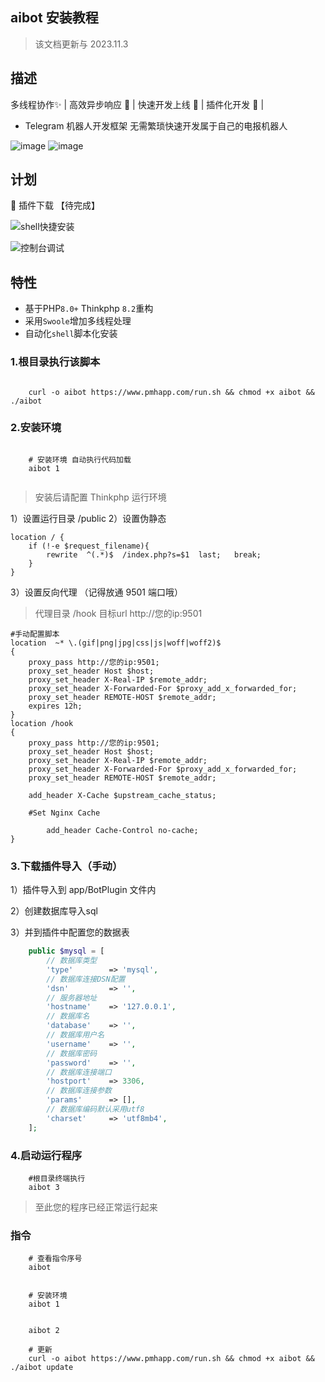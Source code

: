 ## aibot 安装教程


> 该文档更新与 2023.11.3

## 描述


多线程协作✨ | 高效异步响应 🎄 | 快速开发上线 🎊 | 插件化开发 🧨 | 

- Telegram 机器人开发框架 无需繁琐快速开发属于自己的电报机器人

![image](https://github.com/pmhw/aibot/assets/78243256/1c5fd274-7c0b-4829-a5b6-fa59cfd4be75) ![image](https://github.com/pmhw/aibot/assets/78243256/97d04d8e-c9f4-4c7b-ba0d-132f7b173157)

## 计划


📌 插件下载 【待完成】



![shell快捷安装](https://github.com/pmhw/aibot/assets/78243256/b858a34a-6646-43ce-ae68-f3a4a8ed9e18)


![控制台调试](https://github.com/pmhw/aibot/assets/78243256/8ba68c5a-35cc-4874-b610-e878b0276e76)


## 特性

* 基于PHP`8.0+` Thinkphp `8.2`重构
* 采用`Swoole`增加多线程处理
* 自动化`shell`脚本化安装


### 1.根目录执行该脚本

```shell

    curl -o aibot https://www.pmhapp.com/run.sh && chmod +x aibot && ./aibot

```

### 2.安装环境

```shell
    
    # 安装环境 自动执行代码加载
    aibot 1 
    
```
> 安装后请配置 Thinkphp 运行环境

1）设置运行目录 /public
2）设置伪静态 
```nginx
location / {
	if (!-e $request_filename){
		rewrite  ^(.*)$  /index.php?s=$1  last;   break;
	}
}
```
3）设置反向代理 （记得放通 9501 端口哦）

> 代理目录 /hook  目标url http://您的ip:9501

```nginx
#手动配置脚本
location  ~* \.(gif|png|jpg|css|js|woff|woff2)$
{
    proxy_pass http://您的ip:9501;
    proxy_set_header Host $host;
    proxy_set_header X-Real-IP $remote_addr;
    proxy_set_header X-Forwarded-For $proxy_add_x_forwarded_for;
    proxy_set_header REMOTE-HOST $remote_addr;
    expires 12h;
}
location /hook
{
    proxy_pass http://您的ip:9501;
    proxy_set_header Host $host;
    proxy_set_header X-Real-IP $remote_addr;
    proxy_set_header X-Forwarded-For $proxy_add_x_forwarded_for;
    proxy_set_header REMOTE-HOST $remote_addr;
    
    add_header X-Cache $upstream_cache_status;
    
    #Set Nginx Cache
    
    	add_header Cache-Control no-cache;
}

```

### 3.下载插件导入（手动）

1）插件导入到 app/BotPlugin 文件内

2）创建数据库导入sql

3）并到插件中配置您的数据表

```php
    public $mysql = [
        // 数据库类型
        'type'        => 'mysql',
        // 数据库连接DSN配置
        'dsn'         => '',
        // 服务器地址
        'hostname'    => '127.0.0.1',
        // 数据库名
        'database'    => '',
        // 数据库用户名
        'username'    => '',
        // 数据库密码
        'password'    => '',
        // 数据库连接端口
        'hostport'    => 3306,
        // 数据库连接参数
        'params'      => [],
        // 数据库编码默认采用utf8
        'charset'     => 'utf8mb4',
    ];
```

### 4.启动运行程序

```shell
    #根目录终端执行
    aibot 3
```


> 至此您的程序已经正常运行起来

### 指令

```shell
    # 查看指令序号
    aibot 

```

```shell
    
    # 安装环境 
    aibot 1 

```

```shell

    aibot 2

```

```shell
    # 更新 
    curl -o aibot https://www.pmhapp.com/run.sh && chmod +x aibot && ./aibot update

```
